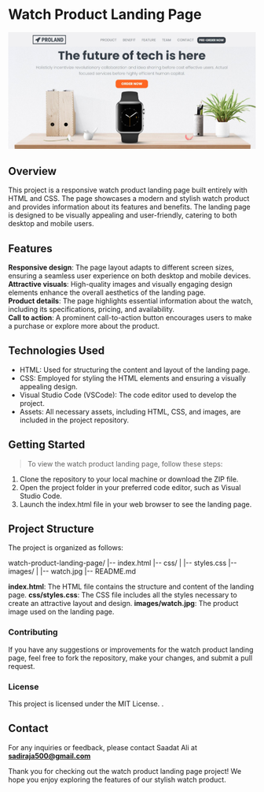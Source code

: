 # Watch Product Landing Page
![thumnail for watch product landing page](img/thumnail.JPG)
## Overview
This project is a responsive watch product landing page built entirely with HTML and CSS. The page showcases a modern and stylish watch product and provides information about its features and benefits. The landing page is designed to be visually appealing and user-friendly, catering to both desktop and mobile users.

## Features
**Responsive design**: The page layout adapts to different screen sizes, ensuring a seamless user experience on both desktop and mobile devices.  
**Attractive visuals**: High-quality images and visually engaging design elements enhance the overall aesthetics of the landing page.  
**Product details**: The page highlights essential information about the watch, including its specifications, pricing, and availability.  
**Call to action**: A prominent call-to-action button encourages users to make a purchase or explore more about the product.  

## Technologies Used

+ HTML: Used for structuring the content and layout of the landing page.
+ CSS: Employed for styling the HTML elements and ensuring a visually appealing design.
+ Visual Studio Code (VSCode): The code editor used to develop the project.
+ Assets: All necessary assets, including HTML, CSS, and images, are included in the project repository.

## Getting Started

>To view the watch product landing page, follow these steps:

1. Clone the repository to your local machine or download the ZIP file.  
1. Open the project folder in your preferred code editor, such as Visual Studio Code.  
1. Launch the index.html file in your web browser to see the landing page.  

## Project Structure

The project is organized as follows:

watch-product-landing-page/
|-- index.html
|-- css/
|   |-- styles.css
|-- images/
|   |-- watch.jpg
|-- README.md



**index.html**: The HTML file contains the structure and content of the landing page.
**css/styles.css**: The CSS file includes all the styles necessary to create an attractive layout and design.
**images/watch.jpg**: The product image used on the landing page.

### Contributing
If you have any suggestions or improvements for the watch product landing page, feel free to fork the repository, make your changes, and submit a pull request.

### License
This project is licensed under the MIT License.
.

## Contact
For any inquiries or feedback, please contact Saadat Ali at **sadiraja500@gmail.com**

Thank you for checking out the watch product landing page project! We hope you enjoy exploring the features of our stylish watch product.
